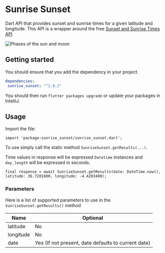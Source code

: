 # Sunrise Sunset

Dart API that provides sunset and sunrise times for a given latitude and longitude.  This API is a wrapper around the 
free [Sunset and Sunrise Times API](https://sunrise-sunset.org/)

![Phases of the sun and moon](https://sunrise-sunset.org/graph.svg)

## Getting started

You should ensure that you add the dependency in your project.
```yaml
dependencies:
 sunrise_sunset: "^1.0.2"
```

You should then run `flutter packages upgrade` or update your packages in IntelliJ.

## Usage

Import the file:

```
import 'package:sunrise_sunset/sunrise_sunset.dart';
```

To use simply call the static method `SunriseSunset.getResults(...)`.

Time values in response will be expressed `Datetime` instances and `day_length` will be expressed in seconds.

```
final response = await SunriseSunset.getResults(date: DateTime.now(), latitude: 36.7201600, longitude: -4.4203400);
```

### Parameters

Here is a list of supported parameters to use in the `SunriseSunset.getResults()` method

 | Name          | Optional                                                | 
 |---------------|---------------------------------------------------------|
 | latitude      | No                                                      | 
 | longitude     | No                                                      | 
 | date          | Yes (If not present, date defaults to current date)     | 






